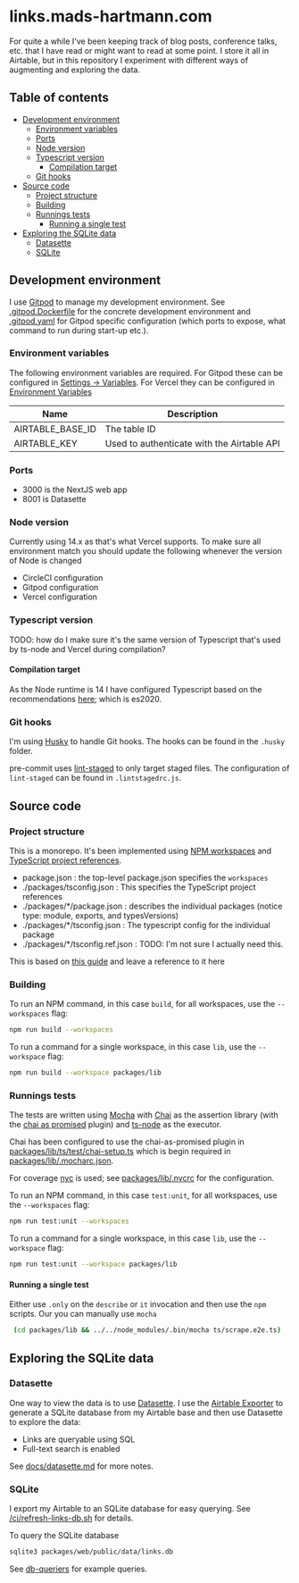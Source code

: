 # links.mads-hartmann.com

For quite a while I've been keeping track of blog posts, conference talks, etc. that I have read or might want to read at some point. I store it all in Airtable, but in this repository I experiment with different ways of augmenting and exploring the data.

## Table of contents

<!-- toc -->

- [Development environment](#development-environment)
  * [Environment variables](#environment-variables)
  * [Ports](#ports)
  * [Node version](#node-version)
  * [Typescript version](#typescript-version)
    + [Compilation target](#compilation-target)
  * [Git hooks](#git-hooks)
- [Source code](#source-code)
  * [Project structure](#project-structure)
  * [Building](#building)
  * [Runnings tests](#runnings-tests)
    + [Running a single test](#running-a-single-test)
- [Exploring the SQLite data](#exploring-the-sqlite-data)
  * [Datasette](#datasette)
  * [SQLite](#sqlite)

<!-- tocstop -->

## Development environment

I use [Gitpod](https://www.gitpod.io/) to manage my development environment. See [.gitpod.Dockerfile](./../.gitpod.Dockerfile) for the concrete development environment and [.gitpod.yaml](./../.gitpod.yml) for Gitpod specific configuration (which ports to expose, what command to run during start-up etc.).

### Environment variables

The following environment variables are required. For Gitpod these can be configured in [Settings -> Variables](https://gitpod.io/variables). For Vercel they can be configured in [Environment Variables](https://vercel.com/mads-hartmann/links-mads-hartmann-com/settings/environment-variables)

| Name             | Description                                |
| ---------------- | ------------------------------------------ |
| AIRTABLE_BASE_ID | The table ID                               |
| AIRTABLE_KEY     | Used to authenticate with the Airtable API |


### Ports

- 3000 is the NextJS web app
- 8001 is Datasette

### Node version

Currently using 14.x as that's what Vercel supports. To make sure all environment match you should update the following whenever the version of Node is changed

- CircleCI configuration
- Gitpod configuration
- Vercel configuration

### Typescript version

TODO: how do I make sure it's the same version of Typescript that's used by ts-node and Vercel during compilation?

#### Compilation target

As the Node runtime is 14 I have configured Typescript based on the recommendations [here](https://github.com/tsconfig/bases/blob/main/bases/node14.json); which is es2020.

### Git hooks

I'm using [Husky](https://typicode.github.io/husky/#/) to handle Git hooks. The hooks can be found in the `.husky` folder.

pre-commit uses [lint-staged](https://github.com/okonet/lint-staged) to only target staged files. The configuration of `lint-staged` can be found in `.lintstagedrc.js`.

## Source code

### Project structure

This is a monorepo. It's been implemented using [NPM workspaces](https://docs.npmjs.com/cli/v7/using-npm/workspaces) and [TypeScript project references](https://www.typescriptlang.org/docs/handbook/project-references.html).

- package.json : the top-level package.json specifies the `workspaces`
- ./packages/tsconfig.json : This specifies the TypeScript project references
- ./packages/*/package.json : describes the individual packages (notice type: module, exports, and typesVersions)
- ./packages/*/tsconfig.json : The typescript config for the individual package
- ./packages/*/tsconfig.ref.json : TODO: I'm not sure I actually need this.

This is based on [this guide](https://2ality.com/2021/07/simple-monorepos.html) and leave a reference to it here

### Building

To run an NPM command, in this case `build`, for all workspaces, use the `--workspaces` flag:

```sh
npm run build --workspaces
```

To run a command for a single workspace, in this case `lib`, use the `--workspace` flag:

```sh
npm run build --workspace packages/lib
```

### Runnings tests

The tests are written using [Mocha](https://mochajs.org/) with [Chai](https://www.chaijs.com/) as the assertion library (with the [chai as promised](https://www.chaijs.com/plugins/chai-as-promised/) plugin) and [ts-node](https://github.com/TypeStrong/ts-node) as the executor.

Chai has been configured to use the chai-as-promised plugin in [packages/lib/ts/test/chai-setup.ts](../packages/lib/ts/test/chai-setup.ts) which is begin required in [packages/lib/.mocharc.json](../packages/lib/.mocharc.json).

For coverage [nyc](https://github.com/istanbuljs/nyc) is used; see [packages/lib/.nycrc](.../packages/lib//.nycrc) for the configuration.

To run an NPM command, in this case `test:unit`, for all workspaces, use the `--workspaces` flag:

```sh
npm run test:unit --workspaces
```

To run a command for a single workspace, in this case `lib`, use the `--workspace` flag:

```sh
npm run test:unit --workspace packages/lib
```

#### Running a single test

Either use `.only` on the `describe` or `it` invocation and then use the `npm` scripts. Our you can manually use `mocha`

```sh
 (cd packages/lib && ../../node_modules/.bin/mocha ts/scrape.e2e.ts)
```

## Exploring the SQLite data

### Datasette

One way to view the data is to use [Datasette](https://datasette.io/). I use the [Airtable Exporter](https://datasette.io/tools/airtable-export) to generate a SQLite database from my Airtable base and then use Datasette to explore the data:

- Links are queryable using SQL
- Full-text search is enabled

See [docs/datasette.md](./docs/datasette.md) for more notes.

### SQLite

I export my Airtable to an SQLite database for easy querying. See [/ci/refresh-links-db.sh](/ci/refresh-links-db.sh) for details.

To query the SQLite database

```sh
sqlite3 packages/web/public/data/links.db
```

See [db-queriers](./db-queries.md) for example queries.
